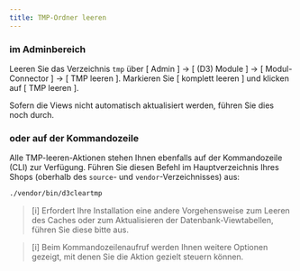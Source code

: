 ```yaml
---
title: TMP-Ordner leeren
---
```


### **im Adminbereich**

Leeren Sie das Verzeichnis `tmp` über [ Admin ] -> [ (D3) Module ] -> [ Modul-Connector ] -> [ TMP leeren ]. Markieren Sie [ komplett leeren ] und klicken auf [ TMP leeren ]. 

Sofern die Views nicht automatisch aktualisiert werden, führen Sie dies noch durch.

### **oder auf der Kommandozeile**

Alle TMP-leeren-Aktionen stehen Ihnen ebenfalls auf der Kommandozeile (CLI) zur Verfügung. Führen Sie diesen Befehl im Hauptverzeichnis Ihres Shops (oberhalb des `source`- und `vendor`-Verzeichnisses) aus:

```bash
./vendor/bin/d3cleartmp
```

> [i] Erfordert Ihre Installation eine andere Vorgehensweise zum Leeren des Caches oder zum Aktualisieren der Datenbank-Viewtabellen, führen Sie diese bitte aus.

> [i] Beim Kommandozeilenaufruf werden Ihnen weitere Optionen gezeigt, mit denen Sie die Aktion gezielt steuern können.